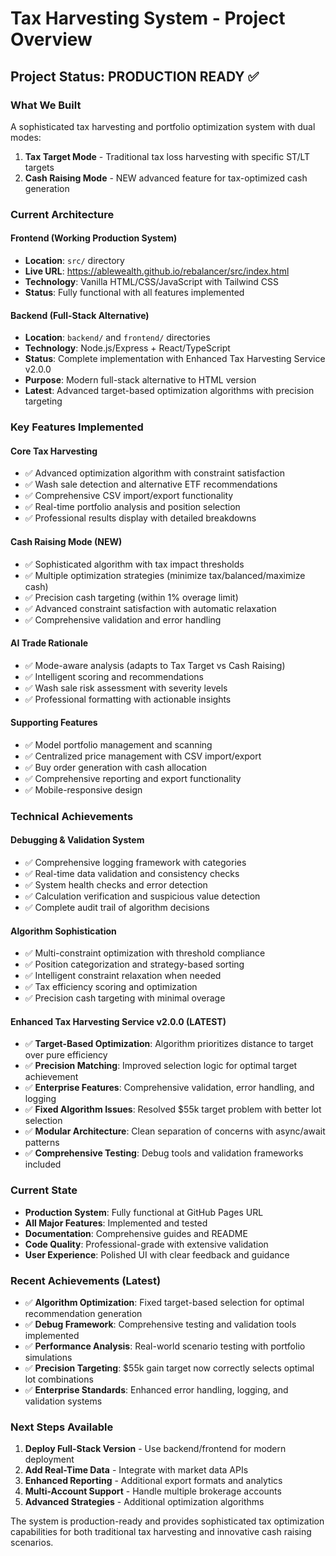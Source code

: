# Tax Harvesting System - Project Overview

## Project Status: PRODUCTION READY ✅

### What We Built
A sophisticated tax harvesting and portfolio optimization system with dual modes:

1. **Tax Target Mode** - Traditional tax loss harvesting with specific ST/LT targets
2. **Cash Raising Mode** - NEW advanced feature for tax-optimized cash generation

### Current Architecture

#### Frontend (Working Production System)
- **Location**: `src/` directory
- **Live URL**: https://ablewealth.github.io/rebalancer/src/index.html
- **Technology**: Vanilla HTML/CSS/JavaScript with Tailwind CSS
- **Status**: Fully functional with all features implemented

#### Backend (Full-Stack Alternative)
- **Location**: `backend/` and `frontend/` directories  
- **Technology**: Node.js/Express + React/TypeScript
- **Status**: Complete implementation with Enhanced Tax Harvesting Service v2.0.0
- **Purpose**: Modern full-stack alternative to HTML version
- **Latest**: Advanced target-based optimization algorithms with precision targeting

### Key Features Implemented

#### Core Tax Harvesting
- ✅ Advanced optimization algorithm with constraint satisfaction
- ✅ Wash sale detection and alternative ETF recommendations
- ✅ Comprehensive CSV import/export functionality
- ✅ Real-time portfolio analysis and position selection
- ✅ Professional results display with detailed breakdowns

#### Cash Raising Mode (NEW)
- ✅ Sophisticated algorithm with tax impact thresholds
- ✅ Multiple optimization strategies (minimize tax/balanced/maximize cash)
- ✅ Precision cash targeting (within 1% overage limit)
- ✅ Advanced constraint satisfaction with automatic relaxation
- ✅ Comprehensive validation and error handling

#### AI Trade Rationale
- ✅ Mode-aware analysis (adapts to Tax Target vs Cash Raising)
- ✅ Intelligent scoring and recommendations
- ✅ Wash sale risk assessment with severity levels
- ✅ Professional formatting with actionable insights

#### Supporting Features
- ✅ Model portfolio management and scanning
- ✅ Centralized price management with CSV import/export
- ✅ Buy order generation with cash allocation
- ✅ Comprehensive reporting and export functionality
- ✅ Mobile-responsive design

### Technical Achievements

#### Debugging & Validation System
- ✅ Comprehensive logging framework with categories
- ✅ Real-time data validation and consistency checks
- ✅ System health checks and error detection
- ✅ Calculation verification and suspicious value detection
- ✅ Complete audit trail of algorithm decisions

#### Algorithm Sophistication
- ✅ Multi-constraint optimization with threshold compliance
- ✅ Position categorization and strategy-based sorting
- ✅ Intelligent constraint relaxation when needed
- ✅ Tax efficiency scoring and optimization
- ✅ Precision cash targeting with minimal overage

#### Enhanced Tax Harvesting Service v2.0.0 (LATEST)
- ✅ **Target-Based Optimization**: Algorithm prioritizes distance to target over pure efficiency
- ✅ **Precision Matching**: Improved selection logic for optimal target achievement
- ✅ **Enterprise Features**: Comprehensive validation, error handling, and logging
- ✅ **Fixed Algorithm Issues**: Resolved $55k target problem with better lot selection
- ✅ **Modular Architecture**: Clean separation of concerns with async/await patterns
- ✅ **Comprehensive Testing**: Debug tools and validation frameworks included

### Current State
- **Production System**: Fully functional at GitHub Pages URL
- **All Major Features**: Implemented and tested
- **Documentation**: Comprehensive guides and README
- **Code Quality**: Professional-grade with extensive validation
- **User Experience**: Polished UI with clear feedback and guidance

### Recent Achievements (Latest)
- ✅ **Algorithm Optimization**: Fixed target-based selection for optimal recommendation generation
- ✅ **Debug Framework**: Comprehensive testing and validation tools implemented
- ✅ **Performance Analysis**: Real-world scenario testing with portfolio simulations
- ✅ **Precision Targeting**: $55k gain target now correctly selects optimal lot combinations
- ✅ **Enterprise Standards**: Enhanced error handling, logging, and validation systems

### Next Steps Available
1. **Deploy Full-Stack Version** - Use backend/frontend for modern deployment
2. **Add Real-Time Data** - Integrate with market data APIs
3. **Enhanced Reporting** - Additional export formats and analytics
4. **Multi-Account Support** - Handle multiple brokerage accounts
5. **Advanced Strategies** - Additional optimization algorithms

The system is production-ready and provides sophisticated tax optimization capabilities for both traditional tax harvesting and innovative cash raising scenarios.
